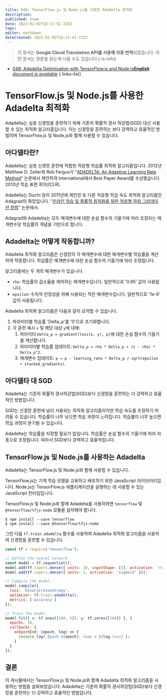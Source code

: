 ```yaml
---
title: 048: TensorFlow.js 및 Node.js를 사용한 Adadelta 최적화
description: 
published: true
date: 2023-02-02T18:17:52.336Z
tags: 
editor: markdown
dateCreated: 2023-02-02T18:17:47.722Z
---
```


> 이 문서는 **Google Cloud Translation API를 사용해 자동 번역**되었습니다.
어떤 문서는 원문을 읽는게 나을 수도 있습니다.{.is-info}



- [048: Adadelta Optimization with TensorFlow.js and Node.js***English** document is available*](/en/Knowledge-base/TensorFlow-js/Learning/048-adadelta-optimization-with-tensorflow-js-and-node-js)
{.links-list}


# TensorFlow.js 및 Node.js를 사용한 Adadelta 최적화

Adadelta는 심층 신경망을 훈련하기 위해 기존의 확률적 경사 하강법(SGD) 대신 사용할 수 있는 최적화 알고리즘입니다. 이는 신경망을 훈련하는 보다 강력하고 효율적인 방법이며 TensorFlow.js 및 Node.js와 함께 사용할 수 있습니다.

## 아다델타란?

Adadelta는 심층 신경망 훈련에 적합한 적응형 학습률 최적화 알고리즘입니다. 2012년 Matthew D. Zeiler와 Rob Fergus가 "[ADADELTA: An Adaptive Learning Rate Method](https://arxiv.org/abs/1212.5701)" 논문에서 제안하여 International에서 Best Paper Award를 수상했습니다. 2013년 학습 표현 회의(ICLR).

Adadelta는 Duchi 등이 2011년에 제안한 또 다른 적응형 학습 속도 최적화 알고리즘인 Adagrad의 확장입니다. "[온라인 학습 및 확률적 최적화를 위한 적응형 하위 그라데이션 방법](https://www.jmlr.org/papers/volume12/duchi11a/duchi11a.pdf)" 논문에서.

Adagrad와 Adadelta는 모두 매개변수에 대한 손실 함수의 기울기에 따라 조정되는 매개변수당 학습률의 개념을 기반으로 합니다.

## Adadelta는 어떻게 작동합니까?

Adadelta 최적화 알고리즘은 신경망의 각 매개변수에 대한 매개변수별 학습률을 계산하여 작동합니다. 학습률은 매개변수에 대한 손실 함수의 기울기에 따라 조정됩니다.

알고리즘에는 두 개의 매개변수가 있습니다.

- `rho`: 학습률의 감소율을 제어하는 매개변수입니다. 일반적으로 '0.95' 값이 사용됩니다.
- `epsilon`: 수치적 안정성을 위해 사용되는 작은 매개변수입니다. 일반적으로 '1e-6' 값이 사용됩니다.

Adadelta 최적화 알고리즘은 다음과 같이 요약할 수 있습니다.

1. 파라미터별 학습률 'Delta_p'를 '0'으로 초기화합니다.
2. 각 훈련 예시 `x` 및 해당 대상 `y`에 대해:
    1. 파라미터 `Delta_p = gradient(loss(x, y), p)`에 대한 손실 함수의 기울기를 계산합니다.
    2. 파라미터별 학습률 업데이트: `Delta_p = rho * Delta_p + (1 - rho) * Delta_p^2`.
    3. 매개변수 업데이트: `p = p - learning_rate * Delta_p / sqrt(epsilon + stacked_gradients)`.

## 아다델타 대 SGD

Adadelta는 기존의 확률적 경사하강법(SGD)보다 신경망을 훈련하는 더 강력하고 효율적인 방법입니다.

SGD는 신경망 훈련에 널리 사용되는 최적화 알고리즘이지만 학습 속도를 조정하기 어려울 수 있습니다. 학습률이 너무 낮으면 학습 과정이 느려집니다. 학습률이 너무 높으면 학습 과정이 분기될 수 있습니다.

Adadelta는 학습률을 지정할 필요가 없습니다. 학습률은 손실 함수의 기울기에 따라 자동으로 조정됩니다. 따라서 SGD보다 강력하고 효율적입니다.

## TensorFlow.js 및 Node.js를 사용하는 Adadelta

Adadelta는 TensorFlow.js 및 Node.js와 함께 사용할 수 있습니다.

TensorFlow.js는 기계 학습 모델을 교육하고 배포하기 위한 JavaScript 라이브러리입니다. Node.js는 TensorFlow.js 애플리케이션을 실행하는 데 사용할 수 있는 JavaScript 런타임입니다.

TensorFlow.js 및 Node.js와 함께 Adadelta를 사용하려면 `tensorflow` 및 `@tensorflow/tfjs-node` 모듈을 설치해야 합니다.

```
$ npm install --save tensorflow
$ npm install --save @tensorflow/tfjs-node
```

그런 다음 `tf.train.adadelta` 함수를 사용하여 Adadelta 최적화 알고리즘을 사용하여 신경망을 훈련할 수 있습니다.

```javascript
const tf = require('tensorflow');

// Define the neural network.
const model = tf.sequential();
model.add(tf.layers.dense({ units: 10, inputShape: [5], activation: 'relu' }));
model.add(tf.layers.dense({ units: 1, activation: 'sigmoid' }));

// Compile the model.
model.compile({
  loss: 'binaryCrossentropy',
  optimizer: tf.train.adadelta(),
  metrics: ['accuracy']
});

// Train the model.
model.fit({ x: tf.ones([100, 5]), y: tf.zeros([100]) }, {
  epochs: 10,
  callbacks: {
    onEpochEnd: (epoch, log) => {
      console.log(`Epoch ${epoch}: loss = ${log.loss}`);
    }
  }
});
```

## 결론

이 게시물에서는 TensorFlow.js 및 Node.js와 함께 Adadelta 최적화 알고리즘을 사용하는 방법을 살펴보았습니다. Adadelta는 기존의 확률적 경사하강법(SGD)보다 신경망을 훈련하는 더 강력하고 효율적인 방법입니다.